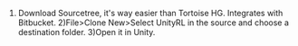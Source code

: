 1) Download Sourcetree, it's way easier than Tortoise HG. Integrates with Bitbucket.
2)File>Clone New>Select UnityRL in the source and choose a destination folder.
3)Open it in Unity.
